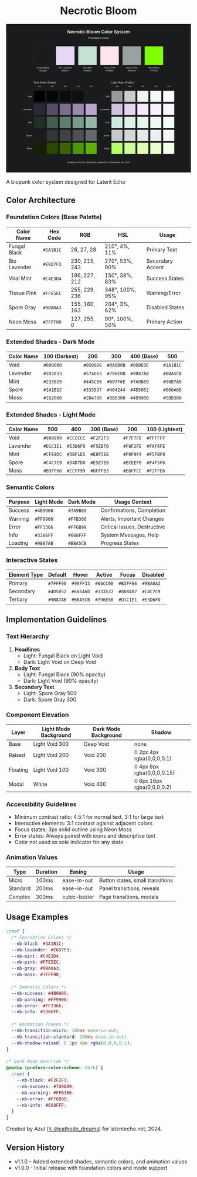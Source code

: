 <h1 align="center">Necrotic Bloom</h1>

![Necrotic Bloom Color System](necroticBloom-enhanced.svg)

A biopunk color system designed for Latent Echo

## Color Architecture

### Foundation Colors (Base Palette)
| Color Name    | Hex Code | RGB           | HSL                  | Usage                |
|--------------|----------|---------------|----------------------|----------------------|
| Fungal Black | `#1A1B1C` | 26, 27, 28   | 210°, 4%, 11%       | Primary Text        |
| Bio Lavender | `#E6D7F3` | 230, 215, 243| 270°, 53%, 90%      | Secondary Accent    |
| Viral Mint   | `#C4E3D4` | 196, 227, 212| 150°, 38%, 83%      | Success States      |
| Tissue Pink  | `#FFE5EC` | 255, 229, 236| 348°, 100%, 95%     | Warning/Error       |
| Spore Gray   | `#9BA0A3` | 155, 160, 163| 204°, 3%, 62%       | Disabled States     |
| Neon Moss    | `#7FFF00` | 127, 255, 0  | 90°, 100%, 50%      | Primary Action      |

### Extended Shades - Dark Mode
| Color Name     | 100 (Darkest) | 200        | 300        | 400 (Base)  | 500        |
|---------------|--------------|------------|------------|-------------|------------|
| Void          | `#000000`    | `#050606`  | `#0A0B0B`  | `#0D0E0E`   | `#1A1B1C`  |
| Lavender      | `#2D2833`    | `#574E63`  | `#796E8B`  | `#9B87AB`   | `#BBA5CB`  |
| Mint          | `#233029`    | `#445C50`  | `#607F6E`  | `#7A9B89`   | `#96B7A5`  |
| Spore         | `#1A1B1C`    | `#333537`  | `#404244`  | `#4D5052`   | `#666A6D`  |
| Moss          | `#162000`    | `#2B4700`  | `#3B6300`  | `#4B9900`   | `#5BB300`  |

### Extended Shades - Light Mode
| Color Name     | 500         | 400         | 300 (Base)  | 200         | 100 (Lightest) |
|---------------|-------------|-------------|-------------|-------------|----------------|
| Void          | `#999999`   | `#CCCCCC`   | `#F2F2F3`   | `#F7F7F8`   | `#FFFFFF`      |
| Lavender      | `#D1C1E1`   | `#E3D6F0`   | `#F5EBFD`   | `#F8F2FE`   | `#FAF6FE`      |
| Mint          | `#CFE9DC`   | `#DBF1E5`   | `#E8F5EE`   | `#F0F9F4`   | `#F5FBF8`      |
| Spore         | `#C4C7C9`   | `#D4D7D8`   | `#E5E7E8`   | `#ECEEF0`   | `#F4F5F6`      |
| Moss          | `#B3FF66`   | `#CCFF99`   | `#DFFFB3`   | `#E6FFCC`   | `#F2FFE6`      |

### Semantic Colors
| Purpose       | Light Mode   | Dark Mode    | Usage Context                    |
|--------------|-------------|--------------|----------------------------------|
| Success      | `#4B9900`   | `#7A9B89`    | Confirmations, Completion       |
| Warning      | `#FF9900`   | `#FFB366`    | Alerts, Important Changes       |
| Error        | `#FF3366`   | `#FF6B99`    | Critical Issues, Destructive    |
| Info         | `#3366FF`   | `#668FFF`    | System Messages, Help           |
| Loading      | `#9B87AB`   | `#BBA5CB`    | Progress States                 |

### Interactive States
| Element Type  | Default      | Hover       | Active      | Focus       | Disabled     |
|--------------|-------------|-------------|-------------|-------------|--------------|
| Primary      | `#7FFF00`   | `#99FF33`   | `#66CC00`   | `#B3FF66`   | `#9BA0A3`    |
| Secondary    | `#4D5052`   | `#666A6D`   | `#333537`   | `#808487`   | `#C4C7C9`    |
| Tertiary     | `#9B87AB`   | `#BBA5CB`   | `#796E8B`   | `#D1C1E1`   | `#E3D6F0`    |

## Implementation Guidelines

### Text Hierarchy
1. **Headlines**
   - Light: Fungal Black on Light Void
   - Dark: Light Void on Deep Void
2. **Body Text**
   - Light: Fungal Black (90% opacity)
   - Dark: Light Void (90% opacity)
3. **Secondary Text**
   - Light: Spore Gray 500
   - Dark: Spore Gray 300

### Component Elevation
| Layer         | Light Mode Background | Dark Mode Background | Shadow                          |
|--------------|---------------------|--------------------|---------------------------------|
| Base         | Light Void 300      | Deep Void         | none                            |
| Raised       | Light Void 200      | Void 200          | 0 2px 4px rgba(0,0,0,0.1)      |
| Floating     | Light Void 100      | Void 300          | 0 4px 8px rgba(0,0,0,0.15)     |
| Modal        | White               | Void 400          | 0 8px 16px rgba(0,0,0,0.2)     |

### Accessibility Guidelines
- Minimum contrast ratio: 4.5:1 for normal text, 3:1 for large text
- Interactive elements: 3:1 contrast against adjacent colors
- Focus states: 3px solid outline using Neon Moss
- Error states: Always paired with icons and descriptive text
- Color not used as sole indicator for any state

### Animation Values
| Type         | Duration | Easing                | Usage                           |
|-------------|----------|----------------------|----------------------------------|
| Micro       | 100ms    | ease-in-out          | Button states, small transitions |
| Standard    | 200ms    | ease-in-out          | Panel transitions, reveals       |
| Complex     | 300ms    | cubic-bezier         | Page transitions, modals         |

## Usage Examples

```css
:root {
  /* Foundation Colors */
  --nb-black: #1A1B1C;
  --nb-lavender: #E6D7F3;
  --nb-mint: #C4E3D4;
  --nb-pink: #FFE5EC;
  --nb-gray: #9BA0A3;
  --nb-moss: #7FFF00;
  
  /* Semantic Colors */
  --nb-success: #4B9900;
  --nb-warning: #FF9900;
  --nb-error: #FF3366;
  --nb-info: #3366FF;
  
  /* Animation Tokens */
  --nb-transition-micro: 100ms ease-in-out;
  --nb-transition-standard: 200ms ease-in-out;
  --nb-shadow-raised: 0 2px 4px rgba(0,0,0,0.1);
}

/* Dark Mode Override */
@media (prefers-color-scheme: dark) {
  :root {
    --nb-black: #F2F2F3;
    --nb-success: #7A9B89;
    --nb-warning: #FFB366;
    --nb-error: #FF6B99;
    --nb-info: #668FFF;
  }
}
```

Created by Azul ([𝕏 @cathode_dreams](https://x.com/cathode_dreams)) for latentecho.net, 2024.

## Version History

- v1.1.0 - Added extended shades, semantic colors, and animation values
- v1.0.0 - Initial release with foundation colors and mode support